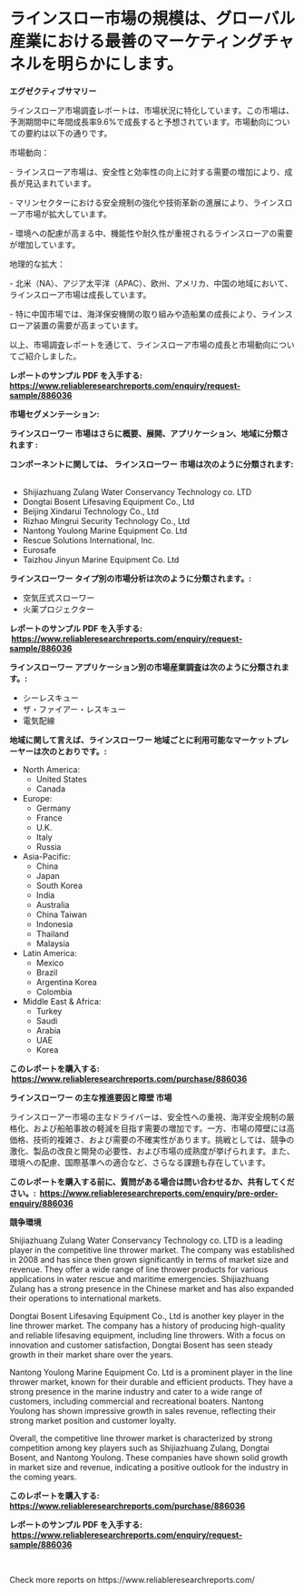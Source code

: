 <p><h1>ラインスロー市場の規模は、グローバル産業における最善のマーケティングチャネルを明らかにします。</h1></p><p><strong>エグゼクティブサマリー</strong></p>
<p><p>ラインスローア市場調査レポートは、市場状況に特化しています。この市場は、予測期間中に年間成長率9.6%で成長すると予想されています。市場動向についての要約は以下の通りです。</p><p>市場動向：</p><p>- ラインスローア市場は、安全性と効率性の向上に対する需要の増加により、成長が見込まれています。</p><p>- マリンセクターにおける安全規制の強化や技術革新の進展により、ラインスローア市場が拡大しています。</p><p>- 環境への配慮が高まる中、機能性や耐久性が重視されるラインスローアの需要が増加しています。</p><p>地理的な拡大：</p><p>- 北米（NA）、アジア太平洋（APAC）、欧州、アメリカ、中国の地域において、ラインスローア市場は成長しています。</p><p>- 特に中国市場では、海洋保安機関の取り組みや造船業の成長により、ラインスローア装置の需要が高まっています。</p><p>以上、市場調査レポートを通じて、ラインスローア市場の成長と市場動向についてご紹介しました。</p></p>
<p><strong>レポートのサンプル PDF を入手する: <a href="https://www.reliableresearchreports.com/enquiry/request-sample/886036">https://www.reliableresearchreports.com/enquiry/request-sample/886036</a></strong></p>
<p><strong>市場セグメンテーション:</strong></p>
<p><strong> ラインスローワー 市場はさらに概要、展開、アプリケーション、地域に分類されます :</strong></p>
<p><strong>コンポーネントに関しては、 ラインスローワー 市場は次のように分類されます: &nbsp;</strong></p>
<p><ul><li>Shijiazhuang Zulang Water Conservancy Technology co. LTD</li><li>Dongtai Bosent Lifesaving Equipment Co., Ltd</li><li>Beijing Xindarui Technology Co., Ltd</li><li>Rizhao Mingrui Security Technology Co., Ltd</li><li>Nantong Youlong Marine Equipment Co. Ltd</li><li>Rescue Solutions International, Inc.</li><li>Eurosafe</li><li>Taizhou Jinyun Marine Equipment Co. Ltd</li></ul></p>
<p><strong> ラインスローワー タイプ別の市場分析は次のように分類されます。:</strong></p>
<p><ul><li>空気圧式スローワー</li><li>火薬プロジェクター</li></ul></p>
<p><strong>レポートのサンプル PDF を入手する: &nbsp;<a href="https://www.reliableresearchreports.com/enquiry/request-sample/886036">https://www.reliableresearchreports.com/enquiry/request-sample/886036</a></strong></p>
<p><strong> ラインスローワー アプリケーション別の市場産業調査は次のように分類されます。:</strong></p>
<p><ul><li>シーレスキュー</li><li>ザ・ファイアー・レスキュー</li><li>電気配線</li></ul></p>
<p><strong>地域に関して言えば、ラインスローワー 地域ごとに利用可能なマーケットプレーヤーは次のとおりです。:</strong></p>
<p><ul>
    <li>
        North America:
        <ul>
            <li>United States</li>
            <li>Canada</li>
        </ul>
    </li>
    <li>
        Europe:
        <ul>
            <li>Germany</li>
            <li>France</li>
            <li>U.K.</li>
            <li>Italy</li>
            <li>Russia</li>
        </ul>
    </li>
    <li>
        Asia-Pacific:
        <ul>
            <li>China</li>
            <li>Japan</li>
            <li>South Korea</li>
            <li>India</li>
            <li>Australia</li>
            <li>China Taiwan</li>
            <li>Indonesia</li>
            <li>Thailand</li>
            <li>Malaysia</li>
        </ul>
    </li>
    <li>
        Latin America:
        <ul>
            <li>Mexico</li>
            <li>Brazil</li>
            <li>Argentina Korea</li>
            <li>Colombia</li>
        </ul>
    </li>
    <li>
        Middle East & Africa:
        <ul>
            <li>Turkey</li>
            <li>Saudi</li>
            <li>Arabia</li>
            <li>UAE</li>
            <li>Korea</li>
        </ul>
    </li>
    </ul></p>
<p><strong>このレポートを購入する: &nbsp;<a href="https://www.reliableresearchreports.com/purchase/886036">https://www.reliableresearchreports.com/purchase/886036</a></strong></p>
<p><strong>ラインスローワー の主な推進要因と障壁 市場</strong></p>
<p><p>ラインスローアー市場の主なドライバーは、安全性への重視、海洋安全規制の厳格化、および船舶事故の軽減を目指す需要の増加です。一方、市場の障壁には高価格、技術的複雑さ、および需要の不確実性があります。挑戦としては、競争の激化、製品の改良と開発の必要性、および市場の成熟度が挙げられます。また、環境への配慮、国際基準への適合など、さらなる課題も存在しています。</p></p>
<p><strong>このレポートを購入する前に、質問がある場合は問い合わせるか、共有してください。:&nbsp; <a href="https://www.reliableresearchreports.com/enquiry/pre-order-enquiry/886036">https://www.reliableresearchreports.com/enquiry/pre-order-enquiry/886036</a></strong></p>
<p><strong>競争環境</strong></p>
<p><p>Shijiazhuang Zulang Water Conservancy Technology co. LTD is a leading player in the competitive line thrower market. The company was established in 2008 and has since then grown significantly in terms of market size and revenue. They offer a wide range of line thrower products for various applications in water rescue and maritime emergencies. Shijiazhuang Zulang has a strong presence in the Chinese market and has also expanded their operations to international markets.</p><p>Dongtai Bosent Lifesaving Equipment Co., Ltd is another key player in the line thrower market. The company has a history of producing high-quality and reliable lifesaving equipment, including line throwers. With a focus on innovation and customer satisfaction, Dongtai Bosent has seen steady growth in their market share over the years.</p><p>Nantong Youlong Marine Equipment Co. Ltd is a prominent player in the line thrower market, known for their durable and efficient products. They have a strong presence in the marine industry and cater to a wide range of customers, including commercial and recreational boaters. Nantong Youlong has shown impressive growth in sales revenue, reflecting their strong market position and customer loyalty.</p><p>Overall, the competitive line thrower market is characterized by strong competition among key players such as Shijiazhuang Zulang, Dongtai Bosent, and Nantong Youlong. These companies have shown solid growth in market size and revenue, indicating a positive outlook for the industry in the coming years.</p></p>
<p><strong>このレポートを購入する: &nbsp; <a href="https://www.reliableresearchreports.com/purchase/886036">https://www.reliableresearchreports.com/purchase/886036</a></strong></p>
<p><strong>レポートのサンプル PDF を入手する: &nbsp;<a href="https://www.reliableresearchreports.com/enquiry/request-sample/886036">https://www.reliableresearchreports.com/enquiry/request-sample/886036</a></strong><strong></strong></p>
<p>&nbsp;</p>
<p>Check more reports on https://www.reliableresearchreports.com/</p>
